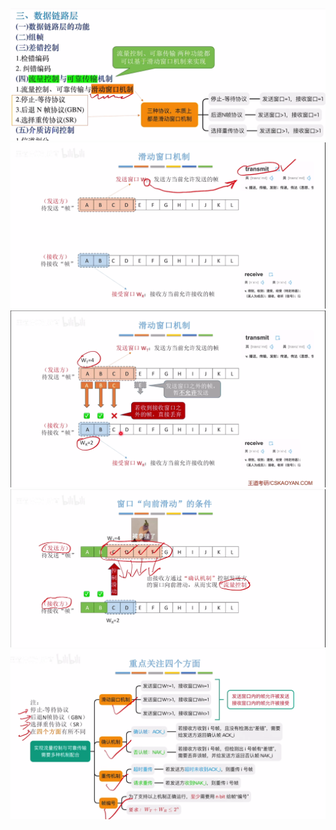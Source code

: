 


![输入图片说明](/imgs/2025-07-23/7ausYwlADOcnZrcK.png)![输入图片说明](/imgs/2025-07-23/qXksH0SfoOfbUJyt.png)![输入图片说明](/imgs/2025-07-23/rJv19djV3BWdW75Z.png)![输入图片说明](/imgs/2025-07-23/UPm04EUnBiGp37AY.png)![输入图片说明](/imgs/2025-07-23/E8vBUvBjC7Vlw5T9.png)
<!--stackedit_data:
eyJoaXN0b3J5IjpbLTEwODkyMjY5NzldfQ==
-->